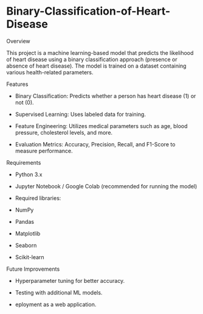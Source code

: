 # Binary-Classification-of-Heart-Disease

Overview

This project is a machine learning-based model that predicts the likelihood of heart disease using a binary classification approach (presence or absence of heart disease). The model is trained on a dataset containing various health-related parameters.

Features

- Binary Classification: Predicts whether a person has heart disease (1) or not (0).

- Supervised Learning: Uses labeled data for training.

- Feature Engineering: Utilizes medical parameters such as age, blood pressure, cholesterol levels, and more.

- Evaluation Metrics: Accuracy, Precision, Recall, and F1-Score to measure performance.

Requirements

- Python 3.x

- Jupyter Notebook / Google Colab (recommended for running the model)

- Required libraries:

- NumPy

- Pandas

- Matplotlib

- Seaborn

- Scikit-learn

Future Improvements

- Hyperparameter tuning for better accuracy.

- Testing with additional ML models.

- eployment as a web application.
